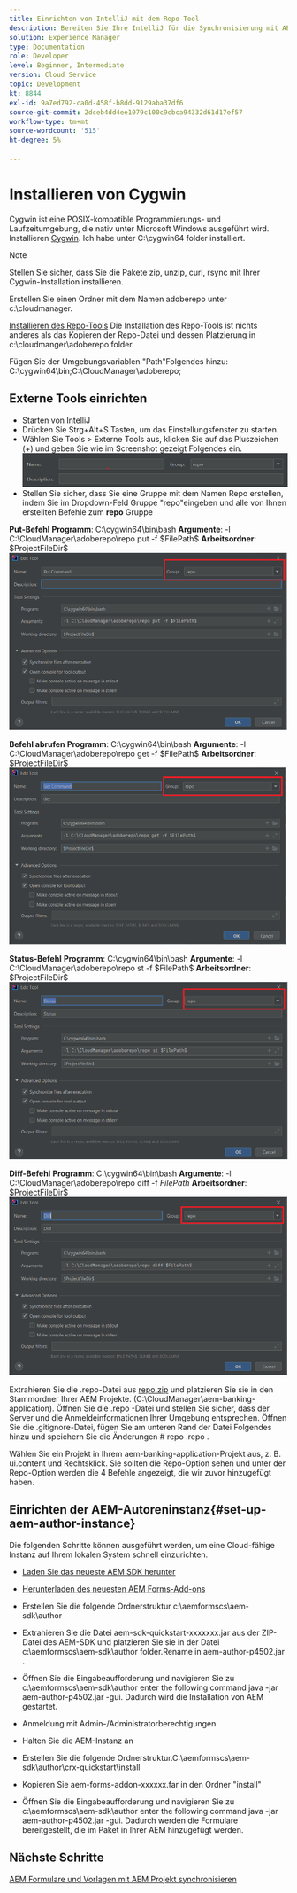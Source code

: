 ```yaml
---
title: Einrichten von IntelliJ mit dem Repo-Tool
description: Bereiten Sie Ihre IntelliJ für die Synchronisierung mit AEM Cloud-fähigen Instanz vor
solution: Experience Manager
type: Documentation
role: Developer
level: Beginner, Intermediate
version: Cloud Service
topic: Development
kt: 8844
exl-id: 9a7ed792-ca0d-458f-b8dd-9129aba37df6
source-git-commit: 2dceb4dd4ee1079c100c9cbca94332d61d17ef57
workflow-type: tm+mt
source-wordcount: '515'
ht-degree: 5%

---
```


# Installieren von Cygwin


Cygwin ist eine POSIX-kompatible Programmierungs- und Laufzeitumgebung, die nativ unter Microsoft Windows ausgeführt wird.
Installieren [Cygwin](https://www.cygwin.com/). Ich habe unter C:\cygwin64 folder installiert.
>[!NOTE]
> Stellen Sie sicher, dass Sie die Pakete zip, unzip, curl, rsync mit Ihrer Cygwin-Installation installieren.

Erstellen Sie einen Ordner mit dem Namen adoberepo unter c:\cloudmanager.

[Installieren des Repo-Tools](https://github.com/Adobe-Marketing-Cloud/tools/tree/master/repo) Die Installation des Repo-Tools ist nichts anderes als das Kopieren der Repo-Datei und dessen Platzierung in c:\cloudmanger\adoberepo folder.

Fügen Sie der Umgebungsvariablen &quot;Path&quot;Folgendes hinzu: C:\cygwin64\bin;C:\CloudManager\adoberepo;

## Externe Tools einrichten

* Starten von IntelliJ
* Drücken Sie Strg+Alt+S Tasten, um das Einstellungsfenster zu starten.
* Wählen Sie Tools > Externe Tools aus, klicken Sie auf das Pluszeichen (+) und geben Sie wie im Screenshot gezeigt Folgendes ein.
  ![rep](assets/repo.png)
* Stellen Sie sicher, dass Sie eine Gruppe mit dem Namen Repo erstellen, indem Sie im Dropdown-Feld Gruppe &quot;repo&quot;eingeben und alle von Ihnen erstellten Befehle zum **repo** Gruppe


**Put-Befehl**
**Programm**: C:\cygwin64\bin\bash
**Argumente**: -l C:\CloudManager\adoberepo\repo put -f \$FilePath\$
**Arbeitsordner**: \$ProjectFileDir\$
![put-command](assets/put-command.png)

**Befehl abrufen**
**Programm**: C:\cygwin64\bin\bash
**Argumente**: -l C:\CloudManager\adoberepo\repo get -f \$FilePath\$
**Arbeitsordner**: \$ProjectFileDir\$
![get-command](assets/get-command.png)

**Status-Befehl**
**Programm**: C:\cygwin64\bin\bash
**Argumente**: -l C:\CloudManager\adoberepo\repo st -f \$FilePath\$
**Arbeitsordner**: \$ProjectFileDir\$
![status-command](assets/status-command.png)

**Diff-Befehl**
**Programm**: C:\cygwin64\bin\bash
**Argumente**: -l C:\CloudManager\adoberepo\repo diff -f $FilePath$
**Arbeitsordner**: \$ProjectFileDir\$
![diff-command](assets/diff-command.png)

Extrahieren Sie die .repo-Datei aus [repo.zip](assets/repo.zip) und platzieren Sie sie in den Stammordner Ihrer AEM Projekte. (C:\CloudManager\aem-banking-application). Öffnen Sie die .repo -Datei und stellen Sie sicher, dass der Server und die Anmeldeinformationen Ihrer Umgebung entsprechen.
Öffnen Sie die .gitignore-Datei, fügen Sie am unteren Rand der Datei Folgendes hinzu und speichern Sie die Änderungen \# repo .repo .

Wählen Sie ein Projekt in Ihrem aem-banking-application-Projekt aus, z. B. ui.content und Rechtsklick. Sie sollten die Repo-Option sehen und unter der Repo-Option werden die 4 Befehle angezeigt, die wir zuvor hinzugefügt haben.

## Einrichten der AEM-Autoreninstanz{#set-up-aem-author-instance}

Die folgenden Schritte können ausgeführt werden, um eine Cloud-fähige Instanz auf Ihrem lokalen System schnell einzurichten.
* [Laden Sie das neueste AEM SDK herunter](https://experience.adobe.com/#/downloads/content/software-distribution/en/aemcloud.html)

* [Herunterladen des neuesten AEM Forms-Add-ons](https://experience.adobe.com/#/downloads/content/software-distribution/de/aemcloud.html)

* Erstellen Sie die folgende Ordnerstruktur c:\aemformscs\aem-sdk\author

* Extrahieren Sie die Datei aem-sdk-quickstart-xxxxxxx.jar aus der ZIP-Datei des AEM-SDK und platzieren Sie sie in der Datei c:\aemformscs\aem-sdk\author folder.Rename in aem-author-p4502.jar .

* Öffnen Sie die Eingabeaufforderung und navigieren Sie zu c:\aemformscs\aem-sdk\author enter the following command java -jar aem-author-p4502.jar -gui. Dadurch wird die Installation von AEM gestartet.
* Anmeldung mit Admin-/Administratorberechtigungen
* Halten Sie die AEM-Instanz an
* Erstellen Sie die folgende Ordnerstruktur.C:\aemformscs\aem-sdk\author\crx-quickstart\install
* Kopieren Sie aem-forms-addon-xxxxxx.far in den Ordner &quot;install&quot;
* Öffnen Sie die Eingabeaufforderung und navigieren Sie zu c:\aemformscs\aem-sdk\author enter the following command java -jar aem-author-p4502.jar -gui. Dadurch werden die Formulare bereitgestellt, die im Paket in Ihrer AEM hinzugefügt werden.

## Nächste Schritte

[AEM Formulare und Vorlagen mit AEM Projekt synchronisieren](./deploy-your-first-form.md)
